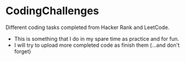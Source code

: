 # CodingChallenges
Different coding tasks completed from Hacker Rank and LeetCode.
  - This is something that I do in my spare time as practice and for fun.
  - I will try to upload more completed code as finish them (...and don't forget)
